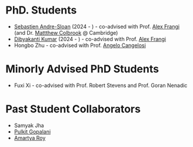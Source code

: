 
PhD. Students
===============
* [Sebastien Andre-Sloan](https://research.manchester.ac.uk/en/persons/sebastien-andre-sloan) (2024 - ) - co-advised with Prof. [Alex Frangi](https://research.manchester.ac.uk/en/persons/alejandro-frangi) (and Dr. [Mattthew Colbrook](https://www.damtp.cam.ac.uk/user/mjc249/home.html) @ Cambridge)
* [Dibyakanti Kumar](https://dibyakanti.github.io/) (2024 - ) - co-advised with Prof. [Alex Frangi](https://research.manchester.ac.uk/en/persons/alejandro-frangi) 
* Hongbo Zhu - co-advised with Prof. [Angelo Cangelosi](https://research.manchester.ac.uk/en/persons/angelo.cangelosi)


Minorly Advised PhD Students
==============
* Fuxi Xi - co-advised with Prof. Robert Stevens and Prof. Goran Nenadic



Past Student Collaborators
===============
* Samyak Jha
* [Pulkit Gopalani](https://pulkitgopalani.github.io)
* [Amartya Roy](https://scholar.google.com/citations?user=bhkDgLMAAAAJ&hl=en)
